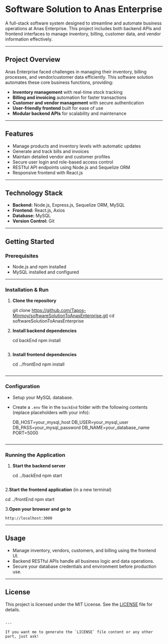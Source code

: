# Software Solution to Anas Enterprise

A full-stack software system designed to streamline and automate business operations at Anas Enterprise. This project includes both backend APIs and frontend interfaces to manage inventory, billing, customer data, and vendor information effectively.

---

## Project Overview

Anas Enterprise faced challenges in managing their inventory, billing processes, and vendor/customer data efficiently. This software solution automates these core business functions, providing:

- **Inventory management** with real-time stock tracking
- **Billing and invoicing** automation for faster transactions
- **Customer and vendor management** with secure authentication
- **User-friendly frontend** built for ease of use
- **Modular backend APIs** for scalability and maintenance

---

## Features

- Manage products and inventory levels with automatic updates
- Generate and track bills and invoices
- Maintain detailed vendor and customer profiles
- Secure user login and role-based access control
- RESTful API endpoints using Node.js and Sequelize ORM
- Responsive frontend with React.js

---

## Technology Stack

- **Backend:** Node.js, Express.js, Sequelize ORM, MySQL  
- **Frontend:** React.js, Axios  
- **Database:** MySQL  
- **Version Control:** Git  

---

## Getting Started

### Prerequisites

- Node.js and npm installed  
- MySQL installed and configured  

---

### Installation & Run

1. **Clone the repository**

   git clone https://github.com/Tapos-Minmoy/softwareSolutionToAnasEnterprise.git
   cd softwareSolutionToAnasEnterprise


2. **Install backend dependencies**

   cd backEnd
   npm install
   ```

3. **Install frontend dependencies**

   cd ../frontEnd
   npm install
   ```

---

### Configuration

* Setup your MySQL database.
* Create a `.env` file in the `backEnd` folder with the following contents (replace placeholders with your info):

  DB_HOST=your_mysql_host
  DB_USER=your_mysql_user
  DB_PASS=your_mysql_password
  DB_NAME=your_database_name
  PORT=5000
  ```

---

### Running the Application

1. **Start the backend server**

   cd ../backEnd
   npm start
   ```

2.**Start the frontend application** (in a new terminal)

   cd ../frontEnd
   npm start
  

3.**Open your browser and go to**

   ```
   http://localhost:3000
   ```

---

## Usage

* Manage inventory, vendors, customers, and billing using the frontend UI.
* Backend RESTful APIs handle all business logic and data operations.
* Secure your database credentials and environment before production use.

---

## License

This project is licensed under the MIT License. See the [LICENSE](LICENSE) file for details.

```

---

If you want me to generate the `LICENSE` file content or any other part, just ask!
```

